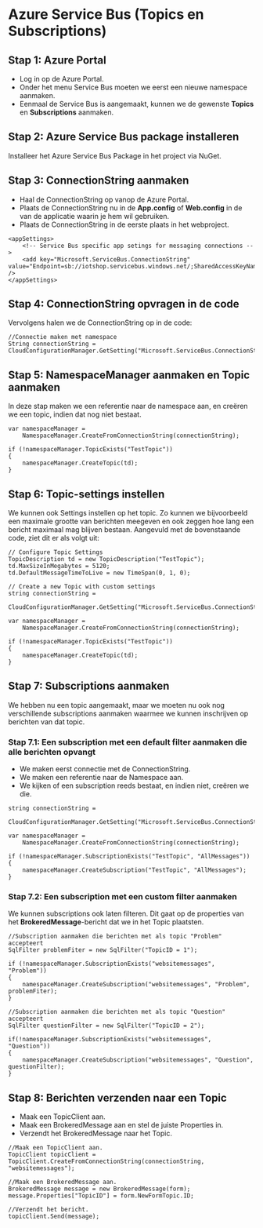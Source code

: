 # Azure Service Bus (Topics en Subscriptions)

## Stap 1: Azure Portal

* Log in op de Azure Portal. 
* Onder het menu Service Bus moeten we eerst een nieuwe namespace aanmaken.
* Eenmaal de Service Bus is aangemaakt, kunnen we de gewenste **Topics** en **Subscriptions** aanmaken.

## Stap 2: Azure Service Bus package installeren

Installeer het Azure Service Bus Package in het project via NuGet.

## Stap 3: ConnectionString aanmaken

* Haal de ConnectionString op vanop de Azure Portal. 
* Plaats de ConnectionString nu in de **App.config** of **Web.config** in de **<appSettings>** van de applicatie waarin je hem wil gebruiken.
* Plaats de ConnectionString in de eerste plaats in het webproject.

```
<appSettings>
    <!-- Service Bus specific app setings for messaging connections -->
    <add key="Microsoft.ServiceBus.ConnectionString" value="Endpoint=sb://iotshop.servicebus.windows.net/;SharedAccessKeyName=RootManageSharedAccessKey;SharedAccessKey=nftcZbmuxO+qqHa9APjqskij3jNjhbff/To40+NRmoU=" />
</appSettings>
```

## Stap 4: ConnectionString opvragen in de code

Vervolgens halen we de ConnectionString op in de code: 

```
//Connectie maken met namespace
String connectionString = CloudConfigurationManager.GetSetting("Microsoft.ServiceBus.ConnectionString");
```

## Stap 5: NamespaceManager aanmaken en Topic aanmaken

In deze stap maken we een referentie naar de namespace aan, en creëren we een topic, indien dat nog niet bestaat. 

```
var namespaceManager = 
    NamespaceManager.CreateFromConnectionString(connectionString);

if (!namespaceManager.TopicExists("TestTopic"))
{
    namespaceManager.CreateTopic(td);
}
```

## Stap 6: Topic-settings instellen

We kunnen ook Settings instellen op het topic. Zo kunnen we bijvoorbeeld een maximale grootte van berichten meegeven en ook zeggen hoe lang een bericht maximaal mag blijven bestaan. Aangevuld met de bovenstaande code, ziet dit er als volgt uit: 

```
// Configure Topic Settings
TopicDescription td = new TopicDescription("TestTopic");
td.MaxSizeInMegabytes = 5120;
td.DefaultMessageTimeToLive = new TimeSpan(0, 1, 0);

// Create a new Topic with custom settings
string connectionString = 
    CloudConfigurationManager.GetSetting("Microsoft.ServiceBus.ConnectionString");

var namespaceManager = 
    NamespaceManager.CreateFromConnectionString(connectionString);

if (!namespaceManager.TopicExists("TestTopic"))
{
    namespaceManager.CreateTopic(td);
}
```

## Stap 7: Subscriptions aanmaken

We hebben nu een topic aangemaakt, maar we moeten nu ook nog verschillende subscriptions aanmaken waarmee we kunnen inschrijven op berichten van dat topic.

### Stap 7.1: Een subscription met een default filter aanmaken die alle berichten opvangt

* We maken eerst connectie met de ConnectionString. 
* We maken een referentie naar de Namespace aan. 
* We kijken of een subscription reeds bestaat, en indien niet, creëren we die.

```
string connectionString = 
    CloudConfigurationManager.GetSetting("Microsoft.ServiceBus.ConnectionString");

var namespaceManager = 
    NamespaceManager.CreateFromConnectionString(connectionString);

if (!namespaceManager.SubscriptionExists("TestTopic", "AllMessages"))
{
    namespaceManager.CreateSubscription("TestTopic", "AllMessages");
}
```
### Stap 7.2: Een subscription met een custom filter aanmaken

We kunnen subscriptions ook laten filteren. Dit gaat op de properties van het **BrokeredMessage**-bericht dat we in het Topic plaatsten. 

```
//Subscription aanmaken die berichten met als topic "Problem" accepteert
SqlFilter problemFiter = new SqlFilter("TopicID = 1");

if (!namespaceManager.SubscriptionExists("websitemessages", "Problem"))
{
	namespaceManager.CreateSubscription("websitemessages", "Problem", problemFiter);
}

//Subscription aanmaken die berichten met als topic "Question" accepteert
SqlFilter questionFilter = new SqlFilter("TopicID = 2");

if(!namespaceManager.SubscriptionExists("websitemessages", "Question"))
{
	namespaceManager.CreateSubscription("websitemessages", "Question", questionFilter);
}
```

## Stap 8: Berichten verzenden naar een Topic

* Maak een TopicClient aan. 
* Maak een BrokeredMessage aan en stel de juiste Properties in. 
* Verzendt het BrokeredMessage naar het Topic.

```
//Maak een TopicClient aan.
TopicClient topicClient = TopicClient.CreateFromConnectionString(connectionString, "websitemessages");
            
//Maak een BrokeredMessage aan.
BrokeredMessage message = new BrokeredMessage(form);
message.Properties["TopicID"] = form.NewFormTopic.ID;

//Verzendt het bericht.
topicClient.Send(message);
```

